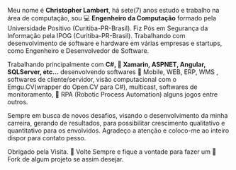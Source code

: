 Meu nome é **Christopher Lambert**, há sete(7) anos estudo e trabalho na área de computação, sou  :computer: **Engenheiro da Computação** formado pela Universidade Positivo (Curitiba-PR-Brasil). Fiz Pós em Segurança da Informação pela IPOG (Curitiba-PR-Brasil). Trabalhando com desenvolvimento de software e hardware em várias empresas e startups, como Engenheiro e Desenvolvedor de Software.

Trabalhando principalmente com **C#, :see_no_evil: Xamarin, ASPNET, Angular, SQLServer, etc...** desenvolvendo softwares :vibration_mode: Mobile, WEB, ERP, WMS , softwares de cliente/servidor, visão computacional com o Emgu.CV(wrapper do Open.CV para C#), multicast, softwares de monitoramento, :robot: RPA (Robotic Process Automation) alguns jogos entre outros.

Sempre em busca de novos desafios, visando o desenvolvimento da minha carreira, gerando de resultados, para possibilitar crescimento qualitativo e quantitativo para os envolvidos.
Agradeço a atenção e coloco-me ao inteiro dispor para contato pesso.

Obrigado pela Visita. :metal: Volte Sempre e fique a vontade para fazer um  :fork_and_knife: Fork de algum projeto se assim desejar.
